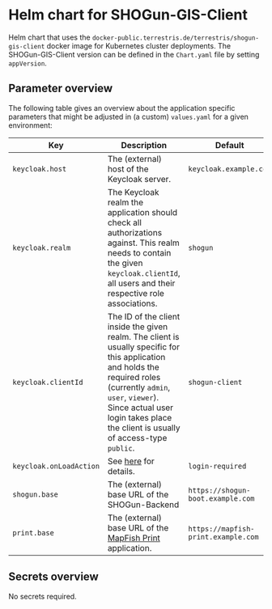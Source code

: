 # Helm chart for SHOGun-GIS-Client

Helm chart that uses the `docker-public.terrestris.de/terrestris/shogun-gis-client` docker image for Kubernetes cluster deployments. The SHOGun-GIS-Client version can be defined in the `Chart.yaml` file by setting `appVersion`.

## Parameter overview

The following table gives an overview about the application specific parameters that might be adjusted in (a custom) `values.yaml` for a given environment:

| Key | Description | Default                             |
|-----|-------------|-------------------------------------|
| `keycloak.host` | The (external) host of the Keycloak server. | `keycloak.example.com`              |
| `keycloak.realm` | The Keycloak realm the application should check all authorizations against. This realm needs to contain the given `keycloak.clientId`, all users and their respective role associations. | `shogun`                            |
| `keycloak.clientId` | The ID of the client inside the given realm. The client is usually specific for this application and holds the required roles (currently `admin`, `user`, `viewer`). Since actual user login takes place the client is usually of access-type `public`. | `shogun-client`                     |
| `keycloak.onLoadAction` | See [here](https://www.keycloak.org/docs/latest/securing_apps/#_javascript_adapter) for details. | `login-required`                    |
| `shogun.base` | The (external) base URL of the SHOGun-Backend | `https://shogun-boot.example.com`   |
| `print.base` | The (external) base URL of the [MapFish Print](https://mapfish.github.io/mapfish-print-doc/) application. | `https://mapfish-print.example.com` |

## Secrets overview

No secrets required.
